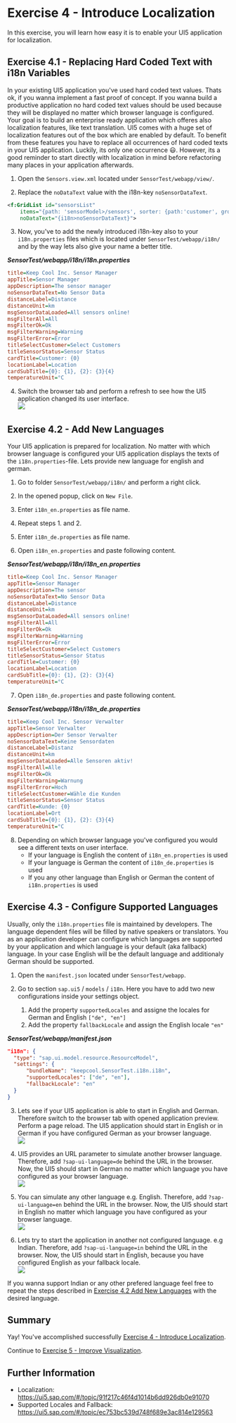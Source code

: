 # Exercise 4 - Introduce Localization

In this exercise, you will learn how easy it is to enable your UI5 application for localization.

## Exercise 4.1 - Replacing Hard Coded Text with i18n Variables

In your existing UI5 application you've used hard coded text values. Thats ok, if you wanna implement a fast proof of concept. If you wanna build a productive application no hard coded text values should be used because they will be displayed no matter which browser language is configured. Your goal is to build an enterprise ready application which offeres also localization features, like text translation. UI5 comes with a huge set of localization features out of the box which are enabled by default. To benefit from these features you have to replace all occurrences of hard coded texts in your UI5 application. Luckily, its only one occurrence 😃. However, its a good reminder to start directly with localization in mind before refactoring many places in your application afterwards.

1. Open the `Sensors.view.xml` located under `SensorTest/webapp/view/`.

2. Replace the `noDataText` value with the i18n-key `noSensorDataText`.

````xml
<f:GridList id="sensorsList"
    items="{path: 'sensorModel>/sensors', sorter: {path:'customer', group:true, descending: false}}"
    noDataText="{i18n>noSensorDataText}">
````

3. Now, you've to add the newly introduced i18n-key also to your `i18n.properties` files which is located under `SensorTest/webapp/i18n/` and by the way lets also give your name a better title.

***SensorTest/webapp/i18n/i18n.properties***

````ini
title=Keep Cool Inc. Sensor Manager
appTitle=Sensor Manager
appDescription=The sensor manager
noSensorDataText=No Sensor Data
distanceLabel=Distance
distanceUnit=km
msgSensorDataLoaded=All sensors online!
msgFilterAll=All
msgFilterOk=Ok
msgFilterWarning=Warning
msgFilterError=Error
titleSelectCustomer=Select Customers
titleSensorStatus=Sensor Status
cardTitle=Customer: {0}
locationLabel=Location
cardSubTitle={0}: {1}, {2}: {3}{4}
temperatureUnit=°C
````

4. Switch the browser tab and perform a refresh to see how the UI5 application changed its user interface.
<br>![](images/04_01_0010.png)

## Exercise 4.2 - Add New Languages

Your UI5 application is prepared for localization. No matter with which browser language is configured your UI5 application displays the texts of the `i18n.properties`-file.
Lets provide new language for english and german.

1. Go to folder `SensorTest/webapp/i18n/` and perform a right click.

2. In the opened popup, click on `New File`.

3. Enter `i18n_en.properties` as file name.

4. Repeat steps 1. and 2.

5. Enter `i18n_de.properties` as file name.

6. Open `i18n_en.properties` and paste following content.

***SensorTest/webapp/i18n/i18n_en.properties***

````ini
title=Keep Cool Inc. Sensor Manager
appTitle=Sensor Manager
appDescription=The sensor
noSensorDataText=No Sensor Data
distanceLabel=Distance
distanceUnit=km
msgSensorDataLoaded=All sensors online!
msgFilterAll=All
msgFilterOk=Ok
msgFilterWarning=Warning
msgFilterError=Error
titleSelectCustomer=Select Customers
titleSensorStatus=Sensor Status
cardTitle=Customer: {0}
locationLabel=Location
cardSubTitle={0}: {1}, {2}: {3}{4}
temperatureUnit=°C
````

7. Open `i18n_de.properties` and paste following content.

***SensorTest/webapp/i18n/i18n_de.properties***

````ini
title=Keep Cool Inc. Sensor Verwalter
appTitle=Sensor Verwalter
appDescription=Der Sensor Verwalter
noSensorDataText=Keine Sensordaten
distanceLabel=Distanz
distanceUnit=km
msgSensorDataLoaded=Alle Sensoren aktiv!
msgFilterAll=Alle
msgFilterOk=Ok
msgFilterWarning=Warnung
msgFilterError=Hoch
titleSelectCustomer=Wähle die Kunden
titleSensorStatus=Sensor Status
cardTitle=Kunde: {0}
locationLabel=Ort
cardSubTitle={0}: {1}, {2}: {3}{4}
temperatureUnit=°C
````

8. Depending on which browser language you've configured you would see a different texts on user interface.
    * If your language is English the content of `i18n_en.properties` is used
    * If your language is German the content of `i18n_de.properties` is used
    * If you any other language than English or German the content of `i18n.properties` is used

## Exercise 4.3 - Configure Supported Languages

Usually, only the `i18n.properties` file is maintained by developers. The language dependent files will be filled by native speakers or translators. You as an application developer can configure which languages are supported by your application and which language is your default (aka fallback) language. In your case English will be the default language and additionaly German should be supported.

1. Open the `manifest.json` located under `SensorTest/webapp`.

2. Go to section `sap.ui5` / `models` / `i18n`. Here you have to add two new configurations inside your settings object.
      1. Add the property `supportedLocales` and assigne the locales for German and English `["de", "en"]`
      2. Add the property `fallbackLocale` and assign the English locale `"en"`

***SensorTest/webapp/manifest.json***

````json
"i18n": {
  "type": "sap.ui.model.resource.ResourceModel",
  "settings": {
      "bundleName": "keepcool.SensorTest.i18n.i18n",
      "supportedLocales": ["de", "en"],
      "fallbackLocale": "en"
  }
}
````

3. Lets see if your UI5 application is able to start in English and German. Therefore switch to the browser tab with opened application preview. Perform a page reload. The UI5 application should start in English or in German if you have configured German as your browser language.
<br>![](images/04_03_0010.png) 

4. UI5 provides an URL parameter to simulate another browser language. Therefore, add `?sap-ui-language=de` behind the URL in the browser. Now, the UI5 should start in German no matter which language you have configured as your browser language.
<br>![](images/04_03_0020.png) 

5. You can simulate any other language e.g. English. Therefore, add `?sap-ui-language=en` behind the URL in the browser. Now, the UI5 should start in English no matter which language you have configured as your browser language.
<br>![](images/04_03_0010.png)

5. Lets try to start the application in another not configured language. e.g Indian. Therefore, add `?sap-ui-language=in` behind the URL in the browser. Now, the UI5 should start in English, because you have configured English as your fallback locale. 
<br>![](images/04_03_0010.png) 

If you wanna support Indian or any other prefered language feel free to repeat the steps described in [Exercise 4.2 Add New Languages](#exercise-42---add-new-languages) with the desired language.

## Summary

Yay! You've accomplished successfully [Exercise 4 - Introduce Localization](#exercise-4---introduce-localization). 

Continue to [Exercise 5 - Improve Visualization](../ex5/README.md).

## Further Information

* Localization: https://ui5.sap.com/#/topic/91f217c46f4d1014b6dd926db0e91070
* Supported Locales and Fallback: https://ui5.sap.com/#/topic/ec753bc539d748f689e3ac814e129563
